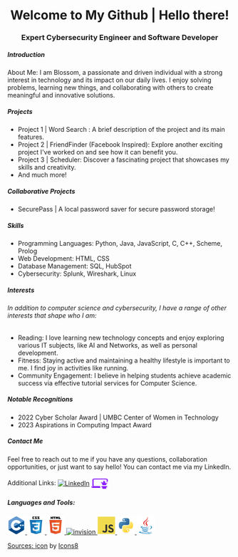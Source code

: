 <h1 align="center">Welcome to My Github | Hello there! </h1>
<h3 align="center">Expert Cybersecurity Engineer and Software Developer</h3>

<h5>Introduction</h5>
<p>
About Me:  
I am Blossom, a passionate and driven individual with a strong interest in technology and its impact on our daily lives. I enjoy solving problems, learning new things, and collaborating with others to create meaningful and innovative solutions.
</p>

<h5>Projects</h5>
<p>
  <ul>
<li>Project 1 | Word Search : A brief description of the project and its main features.</li>
<li>Project 2 | FriendFinder (Facebook Inspired): Explore another exciting project I've worked on and see how it can benefit you.</li>
<li>Project 3 | Scheduler: Discover a fascinating project that showcases my skills and creativity.</li>
<li>And much more! </li>
</ul>
</p>

<h5>Collaborative Projects</h5>
<p>
  <ul>
<li>SecurePass | A local password saver for secure password storage!</li>
</ul>
</p>

<h5> Skills </h5>
  <ul>
<li>Programming Languages: Python, Java, JavaScript, C, C++, Scheme, Prolog</li>
<li>Web Development: HTML, CSS</li>
<li>Database Management: SQL, HubSpot</li>
<li>Cybersecurity: Splunk, Wireshark, Linux</li>
 </ul>

<h5>Interests</h5>
<h6>In addition to computer science and cybersecurity, I have a range of other interests that shape who I am:</h6>
<ul>
<li>Reading: I love learning new technology concepts and enjoy exploring various IT subjects, like AI and Networks, as well as personal development.</li>
<li>Fitness: Staying active and maintaining a healthy lifestyle is important to me. I find joy in activities like running.</li>
<li>Community Engagement: I believe in helping students achieve academic success via effective tutorial services for Computer Science.</li>
</ul>

<h5> Notable Recognitions </h5>
  <ul>
<li>2022 Cyber Scholar Award | UMBC Center of Women in Technology</li>
<li>2023 Aspirations in Computing Impact Award</li>
 </ul>
  
<h5>Contact Me</h5>
<p>Feel free to reach out to me if you have any questions, collaboration opportunities, or just want to say hello! You can contact me via my LinkedIn.</p>

<p>
Additional Links:
<a href="https://linkedin.com/in/blossom-ea" target="blank"><img align="center" src="https://raw.githubusercontent.com/rahuldkjain/github-profile-readme-generator/master/src/images/icons/Social/linked-in-alt.svg" alt="LinkedIn" height="30" width="40" /></a>
<a href="https://bakpede1.github.io/cv" target="blank"><img align="center" src="/img.png" alt="Personal Site" height="30" width="40" /></a>
</p>  


<h5 align="left">Languages and Tools:</h5>
<p align="left"> <a href="https://www.w3schools.com/cpp/" target="_blank" rel="noreferrer"> <img src="https://raw.githubusercontent.com/devicons/devicon/master/icons/cplusplus/cplusplus-original.svg" alt="cplusplus" width="40" height="40"/> </a> <a href="https://www.w3schools.com/css/" target="_blank" rel="noreferrer"> <img src="https://raw.githubusercontent.com/devicons/devicon/master/icons/css3/css3-original-wordmark.svg" alt="css3" width="40" height="40"/> </a> <a href="https://www.w3.org/html/" target="_blank" rel="noreferrer"> <img src="https://raw.githubusercontent.com/devicons/devicon/master/icons/html5/html5-original-wordmark.svg" alt="html5" width="40" height="40"/> </a> <a href="https://www.invisionapp.com/" target="_blank" rel="noreferrer"> <img src="https://www.vectorlogo.zone/logos/invisionapp/invisionapp-icon.svg" alt="invision" width="40" height="40"/> </a> <a href="https://developer.mozilla.org/en-US/docs/Web/JavaScript" target="_blank" rel="noreferrer"> <img src="https://raw.githubusercontent.com/devicons/devicon/master/icons/javascript/javascript-original.svg" alt="javascript" width="40" height="40"/> </a> <a href="https://www.python.org" target="_blank" rel="noreferrer"> <img src="https://raw.githubusercontent.com/devicons/devicon/master/icons/python/python-original.svg" alt="python" width="40" height="40"/> </a><a href="https://www.java.com" target="_blank" rel="noreferrer"> <img src="https://raw.githubusercontent.com/devicons/devicon/master/icons/java/java-original.svg" alt="java" width="40" height="40"/> </a> <a href="https://developer.mozilla.org/en-US/docs/Web/JavaScript" target="_blank" rel="noreferrer"></
</p>
  
<p align="left">Sources: <a href="https://icons8.com/icon/67267/home-office">icon</a> by <a target="_blank" href="https://icons8.com">Icons8</a></a></p>
